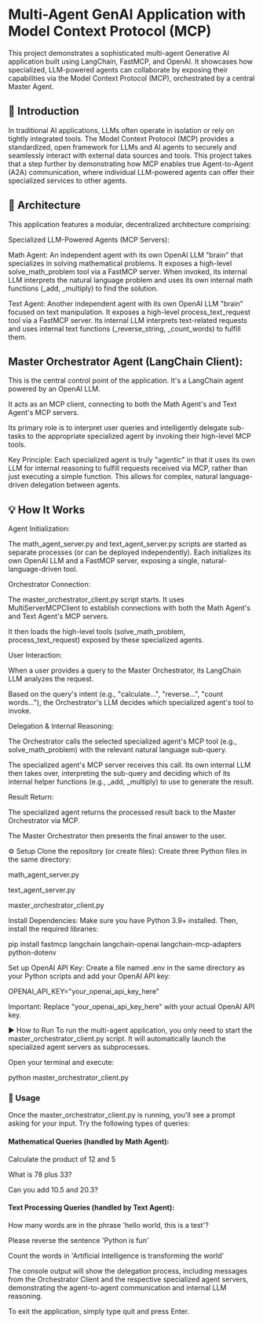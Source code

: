 # Multi-Agent GenAI Application with Model Context Protocol (MCP)
This project demonstrates a sophisticated multi-agent Generative AI application built using LangChain, FastMCP, and OpenAI. It showcases how specialized, LLM-powered agents can collaborate by exposing their capabilities via the Model Context Protocol (MCP), orchestrated by a central Master Agent.

## 🚀 Introduction
In traditional AI applications, LLMs often operate in isolation or rely on tightly integrated tools. The Model Context Protocol (MCP) provides a standardized, open framework for LLMs and AI agents to securely and seamlessly interact with external data sources and tools. This project takes that a step further by demonstrating how MCP enables true Agent-to-Agent (A2A) communication, where individual LLM-powered agents can offer their specialized services to other agents.

## 🧠 Architecture
This application features a modular, decentralized architecture comprising:

Specialized LLM-Powered Agents (MCP Servers):

Math Agent: An independent agent with its own OpenAI LLM "brain" that specializes in solving mathematical problems. It exposes a high-level solve_math_problem tool via a FastMCP server. When invoked, its internal LLM interprets the natural language problem and uses its own internal math functions (_add, _multiply) to find the solution.

Text Agent: Another independent agent with its own OpenAI LLM "brain" focused on text manipulation. It exposes a high-level process_text_request tool via a FastMCP server. Its internal LLM interprets text-related requests and uses internal text functions (_reverse_string, _count_words) to fulfill them.

## Master Orchestrator Agent (LangChain Client):

This is the central control point of the application. It's a LangChain agent powered by an OpenAI LLM.

It acts as an MCP client, connecting to both the Math Agent's and Text Agent's MCP servers.

Its primary role is to interpret user queries and intelligently delegate sub-tasks to the appropriate specialized agent by invoking their high-level MCP tools.

Key Principle: Each specialized agent is truly "agentic" in that it uses its own LLM for internal reasoning to fulfill requests received via MCP, rather than just executing a simple function. This allows for complex, natural language-driven delegation between agents.

## 💡 How It Works
Agent Initialization:

The math_agent_server.py and text_agent_server.py scripts are started as separate processes (or can be deployed independently). Each initializes its own OpenAI LLM and a FastMCP server, exposing a single, natural-language-driven tool.

Orchestrator Connection:

The master_orchestrator_client.py script starts. It uses MultiServerMCPClient to establish connections with both the Math Agent's and Text Agent's MCP servers.

It then loads the high-level tools (solve_math_problem, process_text_request) exposed by these specialized agents.

User Interaction:

When a user provides a query to the Master Orchestrator, its LangChain LLM analyzes the request.

Based on the query's intent (e.g., "calculate...", "reverse...", "count words..."), the Orchestrator's LLM decides which specialized agent's tool to invoke.

Delegation & Internal Reasoning:

The Orchestrator calls the selected specialized agent's MCP tool (e.g., solve_math_problem) with the relevant natural language sub-query.

The specialized agent's MCP server receives this call. Its own internal LLM then takes over, interpreting the sub-query and deciding which of its internal helper functions (e.g., _add, _multiply) to use to generate the result.

Result Return:

The specialized agent returns the processed result back to the Master Orchestrator via MCP.

The Master Orchestrator then presents the final answer to the user.

⚙️ Setup
Clone the repository (or create files):
Create three Python files in the same directory:

math_agent_server.py

text_agent_server.py

master_orchestrator_client.py

Install Dependencies:
Make sure you have Python 3.9+ installed. Then, install the required libraries:

pip install fastmcp langchain langchain-openai langchain-mcp-adapters python-dotenv

Set up OpenAI API Key:
Create a file named .env in the same directory as your Python scripts and add your OpenAI API key:

OPENAI_API_KEY="your_openai_api_key_here"

Important: Replace "your_openai_api_key_here" with your actual OpenAI API key.

▶️ How to Run
To run the multi-agent application, you only need to start the master_orchestrator_client.py script. It will automatically launch the specialized agent servers as subprocesses.

Open your terminal and execute:

python master_orchestrator_client.py

### 💬 Usage
Once the master_orchestrator_client.py is running, you'll see a prompt asking for your input. Try the following types of queries:

#### Mathematical Queries (handled by Math Agent):

Calculate the product of 12 and 5

What is 78 plus 33?

Can you add 10.5 and 20.3?

####  Text Processing Queries (handled by Text Agent):

How many words are in the phrase 'hello world, this is a test'?

Please reverse the sentence 'Python is fun'

Count the words in 'Artificial Intelligence is transforming the world'

The console output will show the delegation process, including messages from the Orchestrator Client and the respective specialized agent servers, demonstrating the agent-to-agent communication and internal LLM reasoning.

To exit the application, simply type quit and press Enter.
